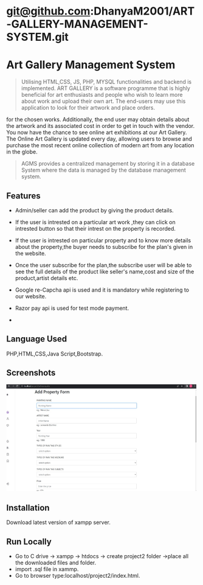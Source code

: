 # git@github.com:DhanyaM2001/ART-GALLERY-MANAGEMENT-SYSTEM.git

# Art Gallery Management System
>Utilising HTML,CSS, JS, PHP, MYSQL functionalities and backend is implemented.
>ART GALLERY is a software programme that is highly beneficial for art enthusiasts and people who wish to learn more about work and upload their own art.
The end-users may use this application to look for their artwork and place orders.

for the chosen works. Additionally, the end user may obtain details about the artwork and its associated cost in order to get in touch with the vendor.
You now have the chance to see online art exhibitions at our Art Gallery. The Online Art Gallery is updated every day, allowing users to browse and purchase the most recent online collection of modern art from any location in the globe.

>AGMS provides a centralized management by storing it in a database System where the data is managed by the database management system.
## Features

- Admin/seller can add the product by giving the product details. 
- If the user is intrested on a particular art work ,they can click on intrested button so that their intrest on the property is recorded.

- If the user is intrested on particular property and to know more details about the property,the buyer needs to subscribe for the plan's given in the website.
- Once the user subscribe for the plan,the subscribe user will be able to see the full details of the product like seller's name,cost and size of the product,artist details etc.

- Google re-Capcha api is used and it is mandatory while registering to our website.

- Razor pay api is used for test mode payment.
- 
## Language Used

PHP,HTML,CSS,Java Script,Bootstrap. 




## Screenshots

<img src="doc_img/add_product.jpg" width="500" height="280">

## Installation

Download latest version of xampp server.

## Run Locally

- Go to C drive -> xampp -> htdocs -> create project2 folder ->place all the downloaded files and folder.  
- import .sql file in xammp.
- Go to browser type:localhost/project2/index.html.

